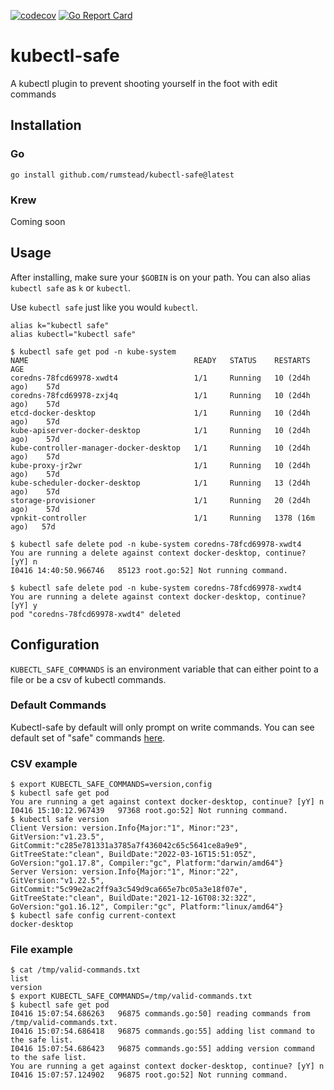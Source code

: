[![codecov](https://codecov.io/gh/rumstead/kubectl-safe/branch/main/graph/badge.svg)](https://codecov.io/gh/rumstead/kubectl-safe)
[![Go Report Card](https://goreportcard.com/badge/github.com/rumstead/kubectl-safe)](https://goreportcard.com/report/github.com/rumstead/kubectl-safe)

# kubectl-safe
A kubectl plugin to prevent shooting yourself in the foot with edit commands

## Installation
### Go 
```
go install github.com/rumstead/kubectl-safe@latest
```
### Krew
Coming soon

## Usage
After installing, make sure your `$GOBIN` is on your path. You can also alias `kubectl safe` as `k` or `kubectl`.

Use `kubectl safe` just like you would `kubectl`. 

```shell
alias k="kubectl safe"
alias kubectl="kubectl safe"
```

```shell
$ kubectl safe get pod -n kube-system
NAME                                     READY   STATUS    RESTARTS         AGE
coredns-78fcd69978-xwdt4                 1/1     Running   10 (2d4h ago)    57d
coredns-78fcd69978-zxj4q                 1/1     Running   10 (2d4h ago)    57d
etcd-docker-desktop                      1/1     Running   10 (2d4h ago)    57d
kube-apiserver-docker-desktop            1/1     Running   10 (2d4h ago)    57d
kube-controller-manager-docker-desktop   1/1     Running   10 (2d4h ago)    57d
kube-proxy-jr2wr                         1/1     Running   10 (2d4h ago)    57d
kube-scheduler-docker-desktop            1/1     Running   13 (2d4h ago)    57d
storage-provisioner                      1/1     Running   20 (2d4h ago)    57d
vpnkit-controller                        1/1     Running   1378 (16m ago)   57d

$ kubectl safe delete pod -n kube-system coredns-78fcd69978-xwdt4
You are running a delete against context docker-desktop, continue? [yY] n
I0416 14:40:50.966746   85123 root.go:52] Not running command.

$ kubectl safe delete pod -n kube-system coredns-78fcd69978-xwdt4
You are running a delete against context docker-desktop, continue? [yY] y
pod "coredns-78fcd69978-xwdt4" deleted
```

## Configuration
`KUBECTL_SAFE_COMMANDS` is an environment variable that can either point to a file or be a csv of kubectl commands. 

### Default Commands
Kubectl-safe by default will only prompt on write commands. You can see default set of "safe" commands 
    [here](https://github.com/rumstead/kubectl-safe/blob/c1ce432104844b460044653020b54bee7a3fc9d1/pkg/cmd/safe/types.go#L9).

### CSV example
```shell
$ export KUBECTL_SAFE_COMMANDS=version,config
$ kubectl safe get pod
You are running a get against context docker-desktop, continue? [yY] n
I0416 15:10:12.967439   97368 root.go:52] Not running command.
$ kubectl safe version
Client Version: version.Info{Major:"1", Minor:"23", GitVersion:"v1.23.5", GitCommit:"c285e781331a3785a7f436042c65c5641ce8a9e9", GitTreeState:"clean", BuildDate:"2022-03-16T15:51:05Z", GoVersion:"go1.17.8", Compiler:"gc", Platform:"darwin/amd64"}
Server Version: version.Info{Major:"1", Minor:"22", GitVersion:"v1.22.5", GitCommit:"5c99e2ac2ff9a3c549d9ca665e7bc05a3e18f07e", GitTreeState:"clean", BuildDate:"2021-12-16T08:32:32Z", GoVersion:"go1.16.12", Compiler:"gc", Platform:"linux/amd64"}
$ kubectl safe config current-context
docker-desktop
```
### File example
```shell
$ cat /tmp/valid-commands.txt
list
version
$ export KUBECTL_SAFE_COMMANDS=/tmp/valid-commands.txt
$ kubectl safe get pod                                           
I0416 15:07:54.686263   96875 commands.go:50] reading commands from /tmp/valid-commands.txt.
I0416 15:07:54.686418   96875 commands.go:55] adding list command to the safe list.
I0416 15:07:54.686423   96875 commands.go:55] adding version command to the safe list.
You are running a get against context docker-desktop, continue? [yY] n
I0416 15:07:57.124902   96875 root.go:52] Not running command.
```
